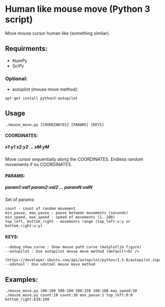 # Human like mouse move (Python 3 script)
Move mouse cursor human like (something similar).

## Requirments:
- NumPy
- SciPy
### Optional:
- autopilot (mouse move method):
```
apt-get install python3-autopilot
```

## Usage
```
./mouse_move.py [COORDINATES] [PARAMS] [KEYS]
```
#### COORDINATES:
##### x1:y1 x2:y2 ... xM:yM
Move cursor sequentially along the COORDINATES. Endless random movements if no COORDINATES.
#### PARAMS:
##### param1:val1 param2:val2 ... paramN:valN
Set of params:
```
count - count of random movement
min_pause, max_pause - pause between movements (seconds)
min_speed, max_speed - speed of movements (1..100)
top_left, bottom_right - movements range (top_left:x:y or bottom_right:x:y)
```
#### KEYS:
```
--debug_show_curve : Show mouse path curve (matplotlib figure)
--autopilot : Use autopilot mouse move method (default)<br />
  (https://developer.ubuntu.com/api/autopilot/python/1.5.0/autopilot.input)
--xdotool : Use xdotool mouse move method
```
## Examples:
```
./mouse_move.py 100:100 500:100 300:250 100:100 max_speed:50
./mouse_move.py count:10 count:10 max_pause:1 top_left:0:0 bottom_right:639:199
```